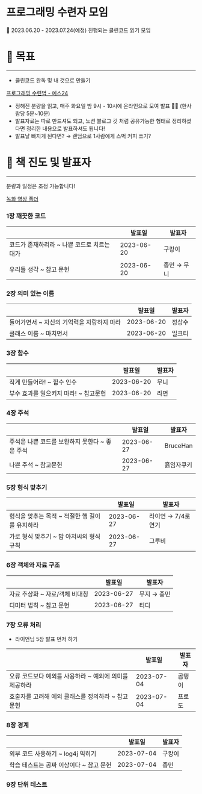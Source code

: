 # 프로그래밍 수련자 모임

<aside>
💯 2023.06.20 - 2023.07.24(예정) 진행되는 클린코드 읽기 모임

</aside>

# 📃 목표

---

- 클린코드 완독 및 내 것으로 만들기

[프로그래밍 수련법 - 예스24](https://www.yes24.com/Product/Goods/2833579)

- 정해진 분량을 읽고, 매주 화요일 밤 9시 - 10시에 온라인으로 모여 발표 🧑‍🏫 (한사람당 5분~10분)
- 발표자료는 따로 만드셔도 되고, 노션 블로그 깃 처럼 공유가능한 형태로 정리하셨다면 정리한 내용으로 발표하셔도 됩니다!
- 발표날 빠지게 된다면? → 랜덤으로 1사람에게 스벅 커피 쏘기?

# 📅 책 진도 및 발표자

---

분량과 일정은 조정 가능합니다!

[녹화 영상 폴더](https://drive.google.com/drive/folders/1HJEKZB47HZndjBouYAeLhn_Ml5ev46gN?usp=drive_link)

### 1장 깨끗한 코드

|  | 발표일 | 발표자 |
| --- | --- | --- |
| 코드가 존재하리라 ~ 나쁜 코드로 치르는 대가 | 2023-06-20 | 구캉이 |
| 우리들 생각  ~ 참고 문헌 | 2023-06-20 | 종민 → 무니 |

### 2장 의미 있는 이름

|  | 발표일 | 발표자 |
| --- | --- | --- |
| 들어가면서 ~ 자신의 기억력을 자랑하지 마라 | 2023-06-20 | 정상수 |
| 클래스 이름 ~ 마치면서 | 2023-06-20 | 밀크티 |

### 3장 함수

|  | 발표일 | 발표자 |
| --- | --- | --- |
| 작게 만들어라! ~ 함수 인수 | 2023-06-20 | 무니 |
| 부수 효과를 일으키지 마라! ~ 참고문헌 | 2023-06-20 | 라면 |

### 4장 주석

|  | 발표일 | 발표자 |
| --- | --- | --- |
| 주석은 나쁜 코드를 보완하지 못한다 ~ 좋은 주석 | 2023-06-27 | BruceHan |
| 나쁜 주석 ~ 참고문헌 | 2023-06-27 | 흙임자쿠키 |

### 5장 형식 맞추기

|  | 발표일 | 발표자 |
| --- | --- | --- |
| 형식을 맞추는 목적 ~ 적절한 행 길이를 유지하라 | 2023-06-27 | 라이언 → 7/4로 연기 |
| 가로 형식 맞추기 ~ 밥 아저씨의 형식 규칙 | 2023-06-27 | 그루비 |

### 6장 객체와 자료 구조

|  | 발표일 | 발표자 |
| --- | --- | --- |
| 자료 추상화 ~ 자료/객체 비대칭 | 2023-06-27 | 무지 → 종민 | 
| 디미터 법칙 ~ 참고 문헌 | 2023-06-27 | 티디 |

### 7장 오류 처리

- 라이언님 5장 발표 먼저 하기

|  | 발표일 | 발표자 |
| --- | --- | --- |
| 오류 코드보다 예외를 사용하라 ~ 예외에 의미를 제공하라 | 2023-07-04 | 곰탱이 |
| 호출자를 고려해 예외 클래스를 정의하라 ~ 참고문헌 | 2023-07-04 | 프로도 |

### 8장 경계

|  | 발표일 | 발표자 |
| --- | --- | --- |
| 외부 코드 사용하기 ~ log4j 익히기 | 2023-07-04 | 구캉이 | 
| 학습 테스트는 공짜 이상이다 ~ 참고 문헌 | 2023-07-04 | 종민 |

### 9장 단위 테스트
